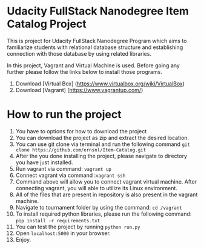 # Udacity FullStack Nanodegree Item Catalog Project

This is project for Udacity FullStack Nanodegree Program which aims to familiarize students with relational database structure and establishing connection with those database by using related libraries.

In this project, Vagrant and Virtual Machine is used. Before going any further please follow the links below to install those programs.

1. Download [Virtual Box] (https://www.virtualbox.org/wiki/VirtualBox)
2. Download [Vagrant] (https://www.vagrantup.com/)


# How to run the project

1. You have to options for how to download the project
  1. You can download the project as zip and extract the desired location.
  2. You can use git clone via terminal and run the following command  ```git clone https://github.com/ernsnl/Item-Catalog.git```
2. After the you done installing the project, please navigate to directory you have just installed.
3. Run vagrant via command:  ```vagrant up```
4. Connect vagrant via command :```vagrant ssh```
5. Command above will allow you to connect vagrant virtual machine. After connecting vagrant, you will able to utilize its Linux environment.
6. All of the files that are present in repository is also present in the vagrant machine.
7. Navigate to tournament folder by using the command: ```cd /vagrant```
8. To install required python libraries, please run the following command: ``` pip install -r requirements.txt ```
9. You can test the project by running ```python run.py ```
10. Open ```localhost:5000``` in your browser.
11. Enjoy.
